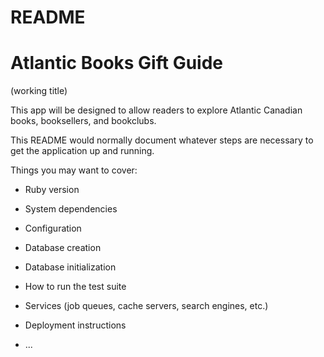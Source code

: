 # README

# Atlantic Books Gift Guide 
(working title)

This app will be designed to allow readers to explore Atlantic Canadian books, booksellers, and bookclubs.


This README would normally document whatever steps are necessary to get the
application up and running.

Things you may want to cover:

* Ruby version

* System dependencies

* Configuration

* Database creation

* Database initialization

* How to run the test suite

* Services (job queues, cache servers, search engines, etc.)

* Deployment instructions

* ...

